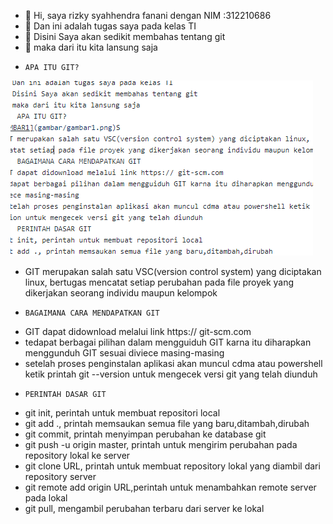 - 👋 Hi, saya rizky syahhendra fanani dengan NIM :312210686
- 👀 Dan ini adalah tugas saya pada kelas TI 
- 🌱 Disini Saya akan sedikit membahas tentang git
- 💞️ maka dari itu kita lansung saja
-     APA ITU GIT?
![GAMBAR1](gambar/gambar1.png)
- GIT merupakan salah satu VSC(version control system) yang diciptakan linux, bertugas mencatat setiap perubahan pada file proyek yang dikerjakan seorang individu maupun kelompok
-     BAGAIMANA CARA MENDAPATKAN GIT
- GIT dapat didownload melalui link https:// git-scm.com
- tedapat berbagai pilihan dalam mengguiduh GIT karna itu diharapkan menggunduh GIT sesuai diviece masing-masing
- setelah proses penginstalan aplikasi akan muncul cdma atau powershell ketik printah git --version untuk mengecek versi git yang telah diunduh
-     PERINTAH DASAR GIT
- git init, perintah untuk membuat repositori local
- git add ., printah memsaukan semua file yang baru,ditambah,dirubah
- git commit, printah menyimpan perubahan ke database git
- git push -u origin master, printah untuk mengirim perubahan pada repository lokal ke server
- git clone URL, printah untuk membuat repository lokal yang diambil dari repository server
- git remote add origin URL,perintah untuk menambahkan remote server pada lokal
- git pull, mengambil perubahan terbaru dari server ke lokal

